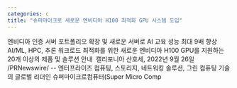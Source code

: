 ```yaml
---
categories: c
title: "슈퍼마이크로 새로운 엔비디아 H100 최적화 GPU 시스템 도입"
---
```

엔비디아&nbsp;인증&nbsp;서버&nbsp;포트폴리오&nbsp;확장&nbsp;및&nbsp;새로운&nbsp;서버로 AI 교육&nbsp;성능&nbsp;최대 9배&nbsp;향상&nbsp;   AI/ML, HPC, 추론 워크로드 최적화를 위한 새로운 엔비디아 H100 GPU를 지원하는 20개 이상의 제품 및 솔루션 안내&nbsp;    캘리포니아 산호세, 2022년 9월 26일 /PRNewswire/ -- 엔터프라이즈 컴퓨팅, 스토리지, 네트워킹 솔루션, 그린 컴퓨팅 기술의 글로벌 리더인 슈퍼마이크로컴퓨터(Super Micro Comp